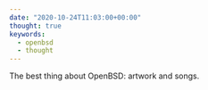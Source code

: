 ```yaml
---
date: "2020-10-24T11:03:00+00:00"
thought: true
keywords: 
  - openbsd
  - thought
---
```


The best thing about OpenBSD: artwork and songs.
